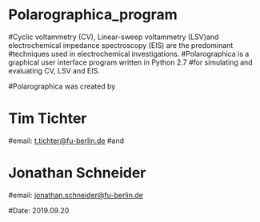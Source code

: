 # Polarographica_program

#Cyclic voltammetry (CV), Linear-sweep voltammetry (LSV)and electrochemical impedance spectroscopy (EIS) are the predominant
#techniques used in electrochemical investigations.
#Polarographica is a graphical user interface program written in Python 2.7
#for simulating and evaluating CV, LSV and EIS. 


#Polarographica was created by 
#       Tim Tichter 
#email: t.tichter@fu-berlin.de 
#and
#       Jonathan Schneider
#email: jonathan.schneider@fu-berlin.de

#Date:  2019.09.20

